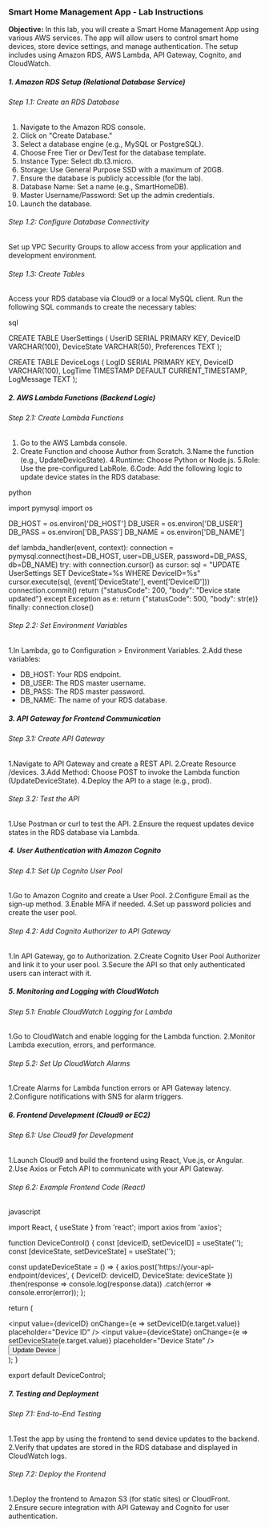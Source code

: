 ### Smart Home Management App - Lab Instructions

**Objective:**
In this lab, you will create a Smart Home Management App using various AWS services. The app will allow users to control smart home devices, store device settings, and manage authentication. The setup includes using Amazon RDS, AWS Lambda, API Gateway, Cognito, and CloudWatch.

##### 1. Amazon RDS Setup (Relational Database Service)

###### Step 1.1: Create an RDS Database
1. Navigate to the Amazon RDS console.
2. Click on "Create Database."
3. Select a database engine (e.g., MySQL or PostgreSQL).
4. Choose Free Tier or Dev/Test for the database template.
5. Instance Type: Select db.t3.micro.
6. Storage: Use General Purpose SSD with a maximum of 20GB.
7. Ensure the database is publicly accessible (for the lab).
8. Database Name: Set a name (e.g., SmartHomeDB).
9. Master Username/Password: Set up the admin credentials.
10. Launch the database.

###### Step 1.2: Configure Database Connectivity

Set up VPC Security Groups to allow access from your application and development environment.

###### Step 1.3: Create Tables

Access your RDS database via Cloud9 or a local MySQL client.
Run the following SQL commands to create the necessary tables:

sql

CREATE TABLE UserSettings (
    UserID SERIAL PRIMARY KEY,
    DeviceID VARCHAR(100),
    DeviceState VARCHAR(50),
    Preferences TEXT
);

CREATE TABLE DeviceLogs (
    LogID SERIAL PRIMARY KEY,
    DeviceID VARCHAR(100),
    LogTime TIMESTAMP DEFAULT CURRENT_TIMESTAMP,
    LogMessage TEXT
);


##### 2. AWS Lambda Functions (Backend Logic)
###### Step 2.1: Create Lambda Functions
1. Go to the AWS Lambda console.
2. Create Function and choose Author from Scratch.
3.Name the function (e.g., UpdateDeviceState).
4.Runtime: Choose Python or Node.js.
5.Role: Use the pre-configured LabRole.
6.Code: Add the following logic to update device states in the RDS database:

python

import pymysql
import os

DB_HOST = os.environ['DB_HOST']
DB_USER = os.environ['DB_USER']
DB_PASS = os.environ['DB_PASS']
DB_NAME = os.environ['DB_NAME']

def lambda_handler(event, context):
    connection = pymysql.connect(host=DB_HOST, user=DB_USER, password=DB_PASS, db=DB_NAME)
    try:
        with connection.cursor() as cursor:
            sql = "UPDATE UserSettings SET DeviceState=%s WHERE DeviceID=%s"
            cursor.execute(sql, (event['DeviceState'], event['DeviceID']))
            connection.commit()
        return {"statusCode": 200, "body": "Device state updated"}
    except Exception as e:
        return {"statusCode": 500, "body": str(e)}
    finally:
        connection.close()

###### Step 2.2: Set Environment Variables

1.In Lambda, go to Configuration > Environment Variables.
2.Add these variables:
- DB_HOST: Your RDS endpoint.
- DB_USER: The RDS master username.
- DB_PASS: The RDS master password.
- DB_NAME: The name of your RDS database.

##### 3. API Gateway for Frontend Communication
###### Step 3.1: Create API Gateway
1.Navigate to API Gateway and create a REST API.
2.Create Resource /devices.
3.Add Method: Choose POST to invoke the Lambda function (UpdateDeviceState).
4.Deploy the API to a stage (e.g., prod).

###### Step 3.2: Test the API
1.Use Postman or curl to test the API.
2.Ensure the request updates device states in the RDS database via Lambda.

##### 4. User Authentication with Amazon Cognito
###### Step 4.1: Set Up Cognito User Pool
1.Go to Amazon Cognito and create a User Pool.
2.Configure Email as the sign-up method.
3.Enable MFA if needed.
4.Set up password policies and create the user pool.

###### Step 4.2: Add Cognito Authorizer to API Gateway
1.In API Gateway, go to Authorization.
2.Create Cognito User Pool Authorizer and link it to your user pool.
3.Secure the API so that only authenticated users can interact with it.

##### 5. Monitoring and Logging with CloudWatch
###### Step 5.1: Enable CloudWatch Logging for Lambda
1.Go to CloudWatch and enable logging for the Lambda function.
2.Monitor Lambda execution, errors, and performance.

###### Step 5.2: Set Up CloudWatch Alarms
1.Create Alarms for Lambda function errors or API Gateway latency.
2.Configure notifications with SNS for alarm triggers.

##### 6. Frontend Development (Cloud9 or EC2)
###### Step 6.1: Use Cloud9 for Development
1.Launch Cloud9 and build the frontend using React, Vue.js, or Angular.
2.Use Axios or Fetch API to communicate with your API Gateway.

###### Step 6.2: Example Frontend Code (React)

javascript

import React, { useState } from 'react';
import axios from 'axios';

function DeviceControl() {
  const [deviceID, setDeviceID] = useState('');
  const [deviceState, setDeviceState] = useState('');

  const updateDeviceState = () => {
    axios.post('https://your-api-endpoint/devices', {
      DeviceID: deviceID,
      DeviceState: deviceState
    })
    .then(response => console.log(response.data))
    .catch(error => console.error(error));
  };

  return (
    <div>
      <input value={deviceID} onChange={e => setDeviceID(e.target.value)} placeholder="Device ID" />
      <input value={deviceState} onChange={e => setDeviceState(e.target.value)} placeholder="Device State" />
      <button onClick={updateDeviceState}>Update Device</button>
    </div>
  );
}

export default DeviceControl;

##### 7. Testing and Deployment
###### Step 7.1: End-to-End Testing
1.Test the app by using the frontend to send device updates to the backend.
2.Verify that updates are stored in the RDS database and displayed in CloudWatch logs.

###### Step 7.2: Deploy the Frontend
1.Deploy the frontend to Amazon S3 (for static sites) or CloudFront.
2.Ensure secure integration with API Gateway and Cognito for user authentication.




